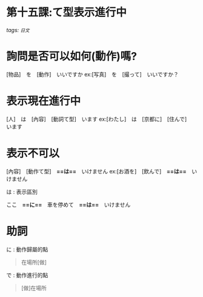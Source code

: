 第十五課:て型表示進行中
===
###### tags: `日文`

# 詢問是否可以如何(動作)嗎?

[物品]　を　[動作]　いいですか
ex:[写真]　を　[撮って]　いいですか？

# 表示現在進行中
[人]　は　[內容]　[動詞て型]　います
ex:[わたし]　は　[京都に]　[住んで]　います

# 表示不可以
[內容]　[動作て型]　**==は==**　いけません
ex:[お酒を]　[飲んで]　**==は==**　いけません

は : 表示區別

ここ　**==に==**　車を停めて　**==は==**　いけません

# 助詞

に : 動作歸屬的點
> 在場所[做]

で : 動作進行的點
> [做]在場所